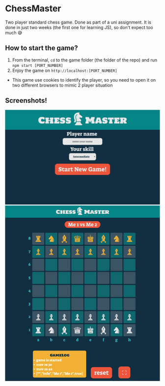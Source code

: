 # ChessMaster
Two player standard chess game. Done as part of a uni assignment. It is done in just two weeks (the first one for learning JS), so don't expect too much 😅

## How to start the game?
1. From the terminal, `cd` to the game folder (the folder of the repo) and run `npm start [PORT_NUMBER]`
2. Enjoy the game on `http://localhost:[PORT_NUMBER]`
* This game use cookies to identify the player, so you need to open it on two different browsers to mimic 2 player situation

## Screenshots!
<img src="screenshots/splash_screen.png" alt="splash" title="splash screen" width="1080"/>
<img src="screenshots/game_screen.png" alt="game" title="game screen" width="1080" />
